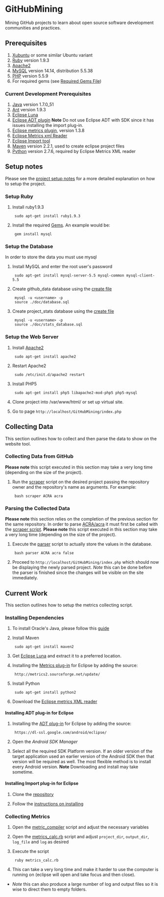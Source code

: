 GitHubMining
============

Mining GitHub projects to learn about open source software development communities and practices.

## Prerequisites

1. [Xubuntu](http://xubuntu.org/) or some similar Ubuntu variant
2. [Ruby](https://www.ruby-lang.org/en/) version 1.9.3
3. [Apache2](https://httpd.apache.org/)
4. [MySQL](https://www.mysql.com/) version 14.14, distribution 5.5.38
5. [PHP](http://php.net/) version 5.5.9
6. For required gems (see [Required Gems File](doc/gems_required))

### Current Development Prerequisites

1. [Java](https://www.java.com/en/) version 1.7.0_51
2. [Ant](https://ant.apache.org/) version 1.9.3 
3. [Eclipse Luna](http://eclipse.org/)
4. [Eclipse ADT plugin](https://developer.android.com/sdk/installing/installing-adt.html) **Note** Do not use Eclipse ADT with SDK since it has issues installing the import plug-in.
5. [Eclipse metrics plugin](http://sourceforge.net/projects/metrics2/), version 1.3.8
6. [Eclipse Metrics xml Reader](https://github.com/sqrlab/eclipse_metrics_xml_reader)
7. [Eclipse Import tool](https://github.com/dataBaseError/eclipse-import-projects-plugin)
8. [Maven](https://maven.apache.org/) version 2.2.1, used to create eclipse project files
9. [Python](https://www.python.org/) version 2.7.6, required by Eclipse Metrics XML reader

## Setup notes

Please see the [project setup notes](doc/project_setup) for a more detailed explanation on how to setup the project.

### Setup Ruby

1. Install ruby1.9.3

		sudo apt-get install ruby1.9.3

2. Install the required [Gems](doc/gems_required). An example would be:

		gem install mysql

### Setup the Database

In order to store the data you must use mysql

1. Install MySQL and enter the root user's password

		sudo apt-get install mysql-server-5.5 mysql-common mysql-client-5.5

2. Create github_data database using the [create file](doc/database.sql)

		mysql -u <username> -p
		source ./doc/database.sql

3. Create project_stats database using the [create file](doc/stats_database.sql)

		mysql -u <username> -p
		source ./doc/stats_database.sql

### Setup the Web Server

1. Install [Apache2](https://httpd.apache.org/)

		sudo apt-get install apache2

2. Restart Apache2

		sudo /etc/init.d/apache2 restart

3. Install PHP5

		sudo apt-get install php5 libapache2-mod-php5 php5-mysql

4. Clone project into /var/www/html/ or set up virtual site.

5. Go to page `http://localhost/GitHubMining/index.php`

## Collecting Data

This section outlines how to collect and then parse the data to show on the website tool.

### Collecting Data from GitHub

**Please note** this script executed in this section may take a very long time (depending on the size of the project).

1. Run the [scraper](src/scraper/scraper) script on the desired project passing the repository owner and the repository's name as arguments. For example:

		bash scraper ACRA acra

### Parsing the Collected Data

**Please note** this section relies on the completion of the previous section for the same repository. In order to parse [ACRA/acra](https://github.com/ACRA/acra) it must first be called with the [scraper script](#collecting-data-from-github).
**Please note** this script executed in this section may take a very long time (depending on the size of the project).

1. Execute the [parser](src/parser/parser) script to actually store the values in the database.

		bash parser ACRA acra false

3. Proceed to `http://localhost/GitHubMining/index.php` which should now be displaying the newly parsed project. *Note* this can be done before the parser is finished since the changes will be visible on the site immediately.

## Current Work

This section outlines how to setup the metrics collecting script.

### Installing Dependencies

1. To install Oracle's Java, please follow this [guide](http://cs-club.ca/wiki/index.php/Installing_Oracle_Java_on_Ubuntu)

2. Install Maven

		sudo apt-get install maven2

3. Get [Eclipse Luna](https://www.eclipse.org/downloads/packages/eclipse-standard-44/lunar) and extract it to a preferred location.

4. Installing the [Metrics plug-in](http://metrics2.sourceforge.net/) for Eclipse by adding the source:

		http://metrics2.sourceforge.net/update/

4. Install Python

		sudo apt-get install python2

5. Download the [Eclipse metrics XML reader](https://github.com/sqrlab/eclipse_metrics_xml_reader)

#### Installing ADT plug-in for Eclipse

1. Installing the [ADT plug-in](https://developer.android.com/sdk/installing/installing-adt.html#Download) for Eclipse by adding the source:

		https://dl-ssl.google.com/android/eclipse/

2. Open the *Android SDK Manager*

3. Select all the required SDK Platform version. If an older version of the target application used an earlier version of the Android SDK then that version will be required as well. The most flexible method is to install every Android version. **Note** Downloading and install may take sometime.

#### Installing Import plug-in for Eclipse

1. Clone the [repository](https://github.com/dataBaseError/eclipse-import-projects-plugin)

2. Follow the [instructions on installing](https://github.com/dataBaseError/eclipse-import-projects-plugin#installation)

### Collecting Metrics

1. Open the [metric_compiler](src/metrics_calc/metric_compiler) script and adjust the necessary variables

2. Open the [metrics_calc.rb](src/metrics_calc/metrics_calc.rb) script and adjust `project_dir`, `output_dir`, `log_file` and `log` as desired

3. Execute the script

		ruby metrics_calc.rb

4. This can take a very long time and make it harder to use the computer is running on (eclipse will open and take focus and then close).

* *Note* this can also produce a large number of log and output files so it is wise to direct them to empty folders.